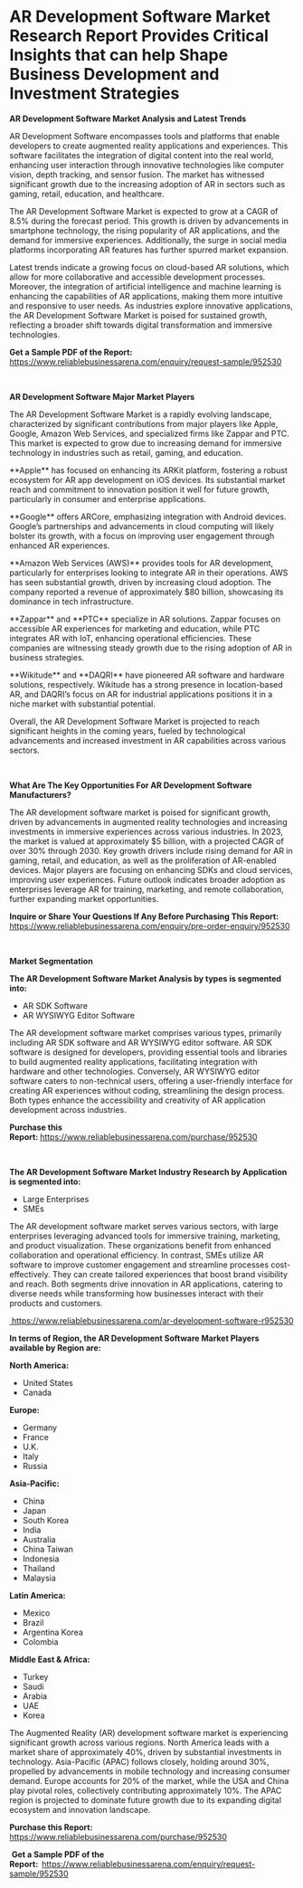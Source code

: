 <p><h1>AR Development Software Market Research Report Provides Critical Insights that can help Shape Business Development and Investment Strategies</h1></p><p><strong>AR Development Software Market Analysis and Latest Trends</strong></p>
<p><p>AR Development Software encompasses tools and platforms that enable developers to create augmented reality applications and experiences. This software facilitates the integration of digital content into the real world, enhancing user interaction through innovative technologies like computer vision, depth tracking, and sensor fusion. The market has witnessed significant growth due to the increasing adoption of AR in sectors such as gaming, retail, education, and healthcare. </p><p>The AR Development Software Market is expected to grow at a CAGR of 8.5% during the forecast period. This growth is driven by advancements in smartphone technology, the rising popularity of AR applications, and the demand for immersive experiences. Additionally, the surge in social media platforms incorporating AR features has further spurred market expansion. </p><p>Latest trends indicate a growing focus on cloud-based AR solutions, which allow for more collaborative and accessible development processes. Moreover, the integration of artificial intelligence and machine learning is enhancing the capabilities of AR applications, making them more intuitive and responsive to user needs. As industries explore innovative applications, the AR Development Software Market is poised for sustained growth, reflecting a broader shift towards digital transformation and immersive technologies.</p></p>
<p><strong>Get a Sample PDF of the Report:&nbsp;</strong> <a href="https://www.reliablebusinessarena.com/enquiry/request-sample/952530?utm_campaign=3676&utm_medium=2&utm_source=Github&utm_content=ia&utm_term=18042025&utm_id=ar-development-software">https://www.reliablebusinessarena.com/enquiry/request-sample/952530</a></p>
<p>&nbsp;</p>
<p><strong>AR Development Software Major Market Players</strong></p>
<p><p>The AR Development Software Market is a rapidly evolving landscape, characterized by significant contributions from major players like Apple, Google, Amazon Web Services, and specialized firms like Zappar and PTC. This market is expected to grow due to increasing demand for immersive technology in industries such as retail, gaming, and education.</p><p>**Apple** has focused on enhancing its ARKit platform, fostering a robust ecosystem for AR app development on iOS devices. Its substantial market reach and commitment to innovation position it well for future growth, particularly in consumer and enterprise applications.</p><p>**Google** offers ARCore, emphasizing integration with Android devices. Google’s partnerships and advancements in cloud computing will likely bolster its growth, with a focus on improving user engagement through enhanced AR experiences.</p><p>**Amazon Web Services (AWS)** provides tools for AR development, particularly for enterprises looking to integrate AR in their operations. AWS has seen substantial growth, driven by increasing cloud adoption. The company reported a revenue of approximately $80 billion, showcasing its dominance in tech infrastructure.</p><p>**Zappar** and **PTC** specialize in AR solutions. Zappar focuses on accessible AR experiences for marketing and education, while PTC integrates AR with IoT, enhancing operational efficiencies. These companies are witnessing steady growth due to the rising adoption of AR in business strategies.</p><p>**Wikitude** and **DAQRI** have pioneered AR software and hardware solutions, respectively. Wikitude has a strong presence in location-based AR, and DAQRI’s focus on AR for industrial applications positions it in a niche market with substantial potential.</p><p>Overall, the AR Development Software Market is projected to reach significant heights in the coming years, fueled by technological advancements and increased investment in AR capabilities across various sectors.</p></p>
<p>&nbsp;</p>
<p><strong>What Are The Key Opportunities For AR Development Software Manufacturers?</strong></p>
<p><p>The AR development software market is poised for significant growth, driven by advancements in augmented reality technologies and increasing investments in immersive experiences across various industries. In 2023, the market is valued at approximately $5 billion, with a projected CAGR of over 30% through 2030. Key growth drivers include rising demand for AR in gaming, retail, and education, as well as the proliferation of AR-enabled devices. Major players are focusing on enhancing SDKs and cloud services, improving user experiences. Future outlook indicates broader adoption as enterprises leverage AR for training, marketing, and remote collaboration, further expanding market opportunities.</p></p>
<p><strong>Inquire or Share Your Questions If Any Before Purchasing This Report:</strong> <a href="https://www.reliablebusinessarena.com/enquiry/pre-order-enquiry/952530?utm_campaign=3676&utm_medium=2&utm_source=Github&utm_content=ia&utm_term=18042025&utm_id=ar-development-software">https://www.reliablebusinessarena.com/enquiry/pre-order-enquiry/952530</a></p>
<p>&nbsp;</p>
<p><strong>Market Segmentation</strong></p>
<p><strong>The AR Development Software Market Analysis by types is segmented into:</strong></p>
<p><ul><li>AR SDK Software</li><li>AR WYSIWYG Editor Software</li></ul></p>
<p><p>The AR development software market comprises various types, primarily including AR SDK software and AR WYSIWYG editor software. AR SDK software is designed for developers, providing essential tools and libraries to build augmented reality applications, facilitating integration with hardware and other technologies. Conversely, AR WYSIWYG editor software caters to non-technical users, offering a user-friendly interface for creating AR experiences without coding, streamlining the design process. Both types enhance the accessibility and creativity of AR application development across industries.</p></p>
<p><strong>Purchase this Report:&nbsp;</strong><a href="https://www.reliablebusinessarena.com/purchase/952530?utm_campaign=3676&utm_medium=2&utm_source=Github&utm_content=ia&utm_term=18042025&utm_id=ar-development-software">https://www.reliablebusinessarena.com/purchase/952530</a></p>
<p>&nbsp;</p>
<p><strong>The AR Development Software Market Industry Research by Application is segmented into:</strong></p>
<p><ul><li>Large Enterprises</li><li>SMEs</li></ul></p>
<p><p>The AR development software market serves various sectors, with large enterprises leveraging advanced tools for immersive training, marketing, and product visualization. These organizations benefit from enhanced collaboration and operational efficiency. In contrast, SMEs utilize AR software to improve customer engagement and streamline processes cost-effectively. They can create tailored experiences that boost brand visibility and reach. Both segments drive innovation in AR applications, catering to diverse needs while transforming how businesses interact with their products and customers.</p></p>
<p><a href="https://www.reliablebusinessarena.com/ar-development-software-r952530?utm_campaign=3676&utm_medium=2&utm_source=Github&utm_content=ia&utm_term=18042025&utm_id=ar-development-software">&nbsp;https://www.reliablebusinessarena.com/ar-development-software-r952530</a></p>
<p><strong>In terms of Region, the AR Development Software Market Players available by Region are:</strong></p>
<p>
    <p> <strong> North America: </strong>
        <ul>
            <li>United States</li>
            <li>Canada</li>
        </ul>
        </p> 
    <p> <strong> Europe: </strong>
        <ul>
            <li>Germany</li>
            <li>France</li>
            <li>U.K.</li>
            <li>Italy</li>
            <li>Russia</li>
        </ul>
        </p> 
    <p> <strong> Asia-Pacific: </strong>
        <ul>
            <li>China</li>
            <li>Japan</li>
            <li>South Korea</li>
            <li>India</li>
            <li>Australia</li>
            <li>China Taiwan</li>
            <li>Indonesia</li>
            <li>Thailand</li>
            <li>Malaysia</li>
        </ul>
        </p> 
    <p> <strong> Latin America: </strong>
        <ul>
            <li>Mexico</li>
            <li>Brazil</li>
            <li>Argentina Korea</li>
            <li>Colombia</li>
        </ul>
        </p> 
    <p> <strong> Middle East & Africa: </strong>
        <ul>
            <li>Turkey</li>
            <li>Saudi</li>
            <li>Arabia</li>
            <li>UAE</li>
            <li>Korea</li>
        </ul>
    </p>
    </p>
<p><p>The Augmented Reality (AR) development software market is experiencing significant growth across various regions. North America leads with a market share of approximately 40%, driven by substantial investments in technology. Asia-Pacific (APAC) follows closely, holding around 30%, propelled by advancements in mobile technology and increasing consumer demand. Europe accounts for 20% of the market, while the USA and China play pivotal roles, collectively contributing approximately 10%. The APAC region is projected to dominate future growth due to its expanding digital ecosystem and innovation landscape.</p></p>
<p><strong>Purchase this Report: </strong><a href="https://www.reliablebusinessarena.com/purchase/952530?utm_campaign=3676&utm_medium=2&utm_source=Github&utm_content=ia&utm_term=18042025&utm_id=ar-development-software">https://www.reliablebusinessarena.com/purchase/952530</a></p>
<p>&nbsp;<strong>Get a Sample PDF of the Report:&nbsp;&nbsp;</strong><a href="https://www.reliablebusinessarena.com/enquiry/request-sample/952530?utm_campaign=3676&utm_medium=2&utm_source=Github&utm_content=ia&utm_term=18042025&utm_id=ar-development-software">https://www.reliablebusinessarena.com/enquiry/request-sample/952530</a></p>
<p><strong></strong></p>
<p><p></p><p></p><p></p></p>